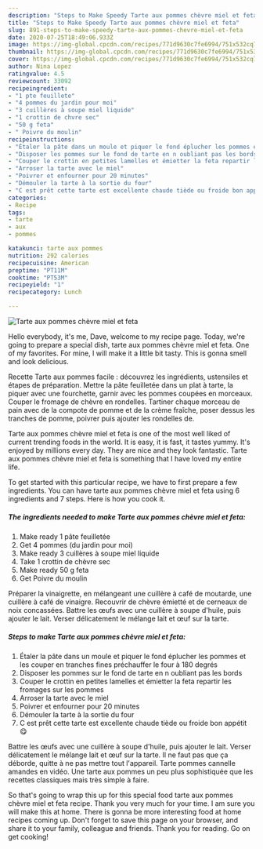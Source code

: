 ```yaml
---
description: "Steps to Make Speedy Tarte aux pommes chèvre miel et feta"
title: "Steps to Make Speedy Tarte aux pommes chèvre miel et feta"
slug: 891-steps-to-make-speedy-tarte-aux-pommes-chevre-miel-et-feta
date: 2020-07-25T18:49:06.933Z
image: https://img-global.cpcdn.com/recipes/771d9630c7fe6994/751x532cq70/tarte-aux-pommes-chevre-miel-et-feta-photo-principale-de-la-recette.jpg
thumbnail: https://img-global.cpcdn.com/recipes/771d9630c7fe6994/751x532cq70/tarte-aux-pommes-chevre-miel-et-feta-photo-principale-de-la-recette.jpg
cover: https://img-global.cpcdn.com/recipes/771d9630c7fe6994/751x532cq70/tarte-aux-pommes-chevre-miel-et-feta-photo-principale-de-la-recette.jpg
author: Nina Lopez
ratingvalue: 4.5
reviewcount: 33092
recipeingredient:
- "1 pte feuillete"
- "4 pommes du jardin pour moi"
- "3 cuillères à soupe miel liquide"
- "1 crottin de chvre sec"
- "50 g feta"
- " Poivre du moulin"
recipeinstructions:
- "Étaler la pâte dans un moule et piquer le fond éplucher les pommes et les couper en tranches fines préchauffer le four à 180 degrés"
- "Disposer les pommes sur le fond de tarte en n oubliant pas les bords"
- "Couper le crottin en petites lamelles et émietter la feta repartir les fromages sur les pommes"
- "Arroser la tarte avec le miel"
- "Poivrer et enfourner pour 20 minutes"
- "Démouler la tarte à la sortie du four"
- "C est prêt cette tarte est excellente chaude tiède ou froide bon appétit 😋"
categories:
- Recipe
tags:
- tarte
- aux
- pommes

katakunci: tarte aux pommes 
nutrition: 292 calories
recipecuisine: American
preptime: "PT11M"
cooktime: "PT53M"
recipeyield: "1"
recipecategory: Lunch

---
```



![Tarte aux pommes chèvre miel et feta](https://img-global.cpcdn.com/recipes/771d9630c7fe6994/751x532cq70/tarte-aux-pommes-chevre-miel-et-feta-photo-principale-de-la-recette.jpg)

Hello everybody, it's me, Dave, welcome to my recipe page. Today, we're going to prepare a special dish, tarte aux pommes chèvre miel et feta. One of my favorites. For mine, I will make it a little bit tasty. This is gonna smell and look delicious.

Recette Tarte aux pommes facile : découvrez les ingrédients, ustensiles et étapes de préparation. Mettre la pâte feuilletée dans un plat à tarte, la piquer avec une fourchette, garnir avec les pommes coupées en morceaux. Couper le fromage de chèvre en rondelles. Tartiner chaque morceau de pain avec de la compote de pomme et de la crème fraîche, poser dessus les tranches de pomme, poivrer puis ajouter les rondelles de.

Tarte aux pommes chèvre miel et feta is one of the most well liked of current trending foods in the world. It is easy, it is fast, it tastes yummy. It's enjoyed by millions every day. They are nice and they look fantastic. Tarte aux pommes chèvre miel et feta is something that I have loved my entire life.


To get started with this particular recipe, we have to first prepare a few ingredients. You can have tarte aux pommes chèvre miel et feta using 6 ingredients and 7 steps. Here is how you cook it.

<!--inarticleads1-->

##### The ingredients needed to make Tarte aux pommes chèvre miel et feta:

1. Make ready 1 pâte feuilletée
1. Get 4 pommes (du jardin pour moi)
1. Make ready 3 cuillères à soupe miel liquide
1. Take 1 crottin de chèvre sec
1. Make ready 50 g feta
1. Get  Poivre du moulin


Préparer la vinaigrette, en mélangeant une cuillère à café de moutarde, une cuillère à café de vinaigre. Recouvrir de chèvre émietté et de cerneaux de noix concassées. Battre les œufs avec une cuillère à soupe d&#39;huile, puis ajouter le lait. Verser délicatement le mélange lait et œuf sur la tarte. 

<!--inarticleads2-->

##### Steps to make Tarte aux pommes chèvre miel et feta:

1. Étaler la pâte dans un moule et piquer le fond éplucher les pommes et les couper en tranches fines préchauffer le four à 180 degrés
1. Disposer les pommes sur le fond de tarte en n oubliant pas les bords
1. Couper le crottin en petites lamelles et émietter la feta repartir les fromages sur les pommes
1. Arroser la tarte avec le miel
1. Poivrer et enfourner pour 20 minutes
1. Démouler la tarte à la sortie du four
1. C est prêt cette tarte est excellente chaude tiède ou froide bon appétit 😋


Battre les œufs avec une cuillère à soupe d&#39;huile, puis ajouter le lait. Verser délicatement le mélange lait et œuf sur la tarte. Il ne faut pas que ça déborde, quitte à ne pas mettre tout l&#39;appareil. Tarte pommes cannelle amandes en vidéo. Une tarte aux pommes un peu plus sophistiquée que les recettes classiques mais très simple à faire. 

So that's going to wrap this up for this special food tarte aux pommes chèvre miel et feta recipe. Thank you very much for your time. I am sure you will make this at home. There is gonna be more interesting food at home recipes coming up. Don't forget to save this page on your browser, and share it to your family, colleague and friends. Thank you for reading. Go on get cooking!
